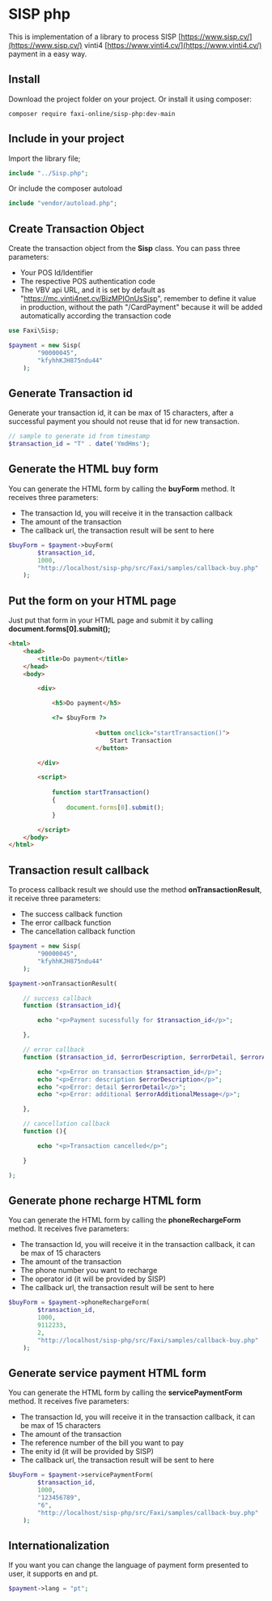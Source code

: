# SISP php
This is implementation of a library to process
SISP [https://www.sisp.cv/](https://www.sisp.cv/)
vinti4 [https://www.vinti4.cv/](https://www.vinti4.cv/) payment in a easy way.

## Install
Download the project folder on your project.
Or install it using composer:
```
composer require faxi-online/sisp-php:dev-main
```

## Include in your project
Import the library file;

```php
include "../Sisp.php";
```

Or include the composer autoload
```php
include "vendor/autoload.php";
```

## Create Transaction Object
Create the transaction object from the **Sisp** class.
You can pass three parameters:
- Your POS Id/Identifier
- The respective POS authentication code
- The VBV api URL, and it is set by default as "https://mc.vinti4net.cv/BizMPIOnUsSisp",
remember to define it value in production, without the path "/CardPayment" because
it will be added automatically according the transaction code

```php
use Faxi\Sisp;

$payment = new Sisp(
        "90000045",
        "kfyhhKJH875ndu44"
    );

```

## Generate Transaction id
Generate your transaction id, it can be max of 15 characters,
after a successful payment you should not reuse that id for new transaction.
```php
// sample to generate id from timestamp
$transaction_id = "T" . date('YmdHms');
```

## Generate the HTML buy form
You can generate the HTML form
by calling the **buyForm** method.
It receives three parameters:
- The transaction Id, you will receive it in the transaction callback
- The amount of the transaction
- The callback url, the transaction result will be sent to here

```php
$buyForm = $payment->buyForm(
		$transaction_id,
		1000,
		"http://localhost/sisp-php/src/Faxi/samples/callback-buy.php"
	);
```

## Put the form on your HTML page
Just put that form in your HTML page
and submit it by calling **document.forms[0].submit();**

```html
<html>
	<head>
		<title>Do payment</title>
	</head>
	<body>

		<div>

			<h5>Do payment</h5>

			<?= $buyForm ?>
            
                        <button onclick="startTransaction()">
                            Start Transaction
                        </button>

		</div>

		<script>
			
			function startTransaction()
			{
				document.forms[0].submit();
			}

		</script>
	</body>
</html>
```

## Transaction result callback
To process callback result we should use the method **onTransactionResult**,
it receive three parameters:
- The success callback function
- The error callback function
- The cancellation callback function

```php
$payment = new Sisp(
        "90000045",
        "kfyhhKJH875ndu44"
    );

$payment->onTransactionResult(

    // success callback
    function ($transaction_id){

        echo "<p>Payment sucessfully for $transaction_id</p>";

    },

    // error callback
    function ($transaction_id, $errorDescription, $errorDetail, $errorAdditionalMessage){

        echo "<p>Error on transaction $transaction_id</p>";
        echo "<p>Error: description $errorDescription</p>";
        echo "<p>Error: detail $errorDetail</p>";
        echo "<p>Error: additional $errorAdditionalMessage</p>";

    },

    // cancellation callback
    function (){

        echo "<p>Transaction cancelled</p>";

    }

);
```
## Generate phone recharge HTML form
You can generate the HTML form
by calling the **phoneRechargeForm** method.
It receives five parameters:
- The transaction Id, you will receive it in the transaction callback, it can be max of 15 characters
- The amount of the transaction
- The phone number you want to recharge
- The operator id (it will be provided by SISP)
- The callback url, the transaction result will be sent to here

```php
$buyForm = $payment->phoneRechargeForm(
		$transaction_id,
		1000,
		9112233,
		2,
		"http://localhost/sisp-php/src/Faxi/samples/callback-buy.php"
	);
```

## Generate service payment HTML form
You can generate the HTML form
by calling the **servicePaymentForm** method.
It receives five parameters:
- The transaction Id, you will receive it in the transaction callback, it can be max of 15 characters
- The amount of the transaction
- The reference number of the bill you want to pay
- The enity id (it will be provided by SISP)
- The callback url, the transaction result will be sent to here

```php
$buyForm = $payment->servicePaymentForm(
		$transaction_id,
		1000,
		"123456789",
		"6",
		"http://localhost/sisp-php/src/Faxi/samples/callback-buy.php"
	);
```

## Internationalization
If you want you can change the language of payment form presented to user,
it supports en and pt.

```php
$payment->lang = "pt";
```